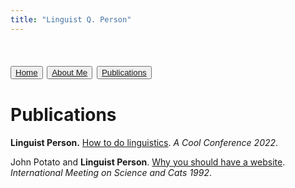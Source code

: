 ```yaml
---
title: "Linguist Q. Person"
---
```


# <button>[Home](example.md)</button> <button>[About Me](about.md)</button> <button>[Publications](publications.md)</button>

# Publications

**Linguist Person.** [How to do linguistics](https://googlethatforyou.com?q=linguistics). *A Cool Conference 2022*.

John Potato and **Linguist Person**. [Why you should have a website](http://amandadoucette.com/#/). *International Meeting on Science and Cats 1992*.
